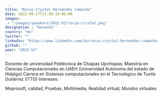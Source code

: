 ```yaml
---
title: "Rocio Crystal Hernández Camacho"
date: 2022-09-17T23:58:19-05:00
images: 
 - "/images/speakers/2022-h2/rocio-cristal.png"
designation : "Docente"
country: "mx"
twitter: ""
linkedin: "https://www.linkedin.com/in/rocio-crystal-hernandez-camacho-2556158b"
github: ""
year: "2022-h2"
---
```


Docente de universidad Politécnica de Chiapas Upchiapas.
Maestría en Ciencias Computacionales en UAEH (Universidad Autónoma del estado de Hidalgo)
Carrera en Sistemas computacionales en el Tecnológico de Tuxtla Gutiérrez (ITTG)
Intereses: 

Moprosoft, calidad, Pruebas, Multimedia, Realidad virtual, Mundos virtuales.